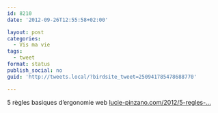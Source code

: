```yaml
---
id: 8210
date: '2012-09-26T12:55:58+02:00'

layout: post
categories:
  - Vis ma vie
tags:
  - tweet
format: status
publish_social: no
guid: 'http://tweets.local/?birdsite_tweet=250941785478688770'

---
```


5 règles basiques d’ergonomie web [lucie-pinzano.com/2012/5-regles-…](http://www.lucie-pinzano.com/2012/5-regles-basiques-ergonomie-web/#.UGL5lHgoyYh.twitter)